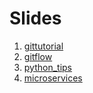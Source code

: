 # Slides

1. [gittutorial](http://github.lanziani.com/slides/gittutorial/index.html)
2. [gitflow](http://github.lanziani.com/slides/gitflow/index.html)
3. [python_tips](http://github.lanziani.com/slides/python_tips/index.html)
4. [microservices](http://github.lanziani.com/slides/microservices/index.html)
